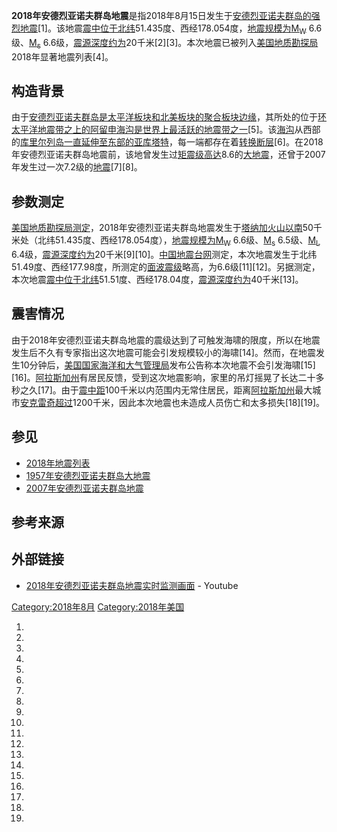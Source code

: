 **2018年安德烈亚诺夫群岛地震**是指2018年8月15日发生于[安德烈亚诺夫群岛的强烈地震](https://zh.wikipedia.org/wiki/安德烈亚诺夫群岛 "wikilink")\[1\]。该地震[震中位于北纬](https://zh.wikipedia.org/wiki/震中 "wikilink")51.435度、西经178.054度，[地震规模为](https://zh.wikipedia.org/wiki/震级 "wikilink")[M<sub>W</sub>](https://zh.wikipedia.org/wiki/矩震级 "wikilink") 6.6级、[M<sub>s</sub>](../Page/面波震级.md "wikilink") 6.6级，[震源深度约为](https://zh.wikipedia.org/wiki/震源深度 "wikilink")20千米\[2\]\[3\]。本次地震已被列入[美国地质勘探局](https://zh.wikipedia.org/wiki/美国地质勘探局 "wikilink")2018年显著地震列表\[4\]。

## 构造背景

由于[安德烈亚诺夫群岛是](https://zh.wikipedia.org/wiki/安德烈亚诺夫群岛 "wikilink")[太平洋板块和](https://zh.wikipedia.org/wiki/太平洋板块 "wikilink")[北美板块的](https://zh.wikipedia.org/wiki/北美板块 "wikilink")[聚合板块边缘](https://zh.wikipedia.org/wiki/聚合板块边缘 "wikilink")，其所处的位于[环太平洋地震带之上的](https://zh.wikipedia.org/wiki/环太平洋地震带 "wikilink")[阿留申海沟是世界上最活跃的](https://zh.wikipedia.org/wiki/阿留申海沟 "wikilink")[地震带之一](https://zh.wikipedia.org/wiki/地震带 "wikilink")\[5\]。该[海沟](../Page/海沟.md "wikilink")从西部的[库里尔列岛一直延伸至东部的](https://zh.wikipedia.org/wiki/库里尔列岛 "wikilink")[亚库塔特](https://zh.wikipedia.org/wiki/亚库塔特 "wikilink")，每一端都存在着[转换断层](https://zh.wikipedia.org/wiki/转换断层 "wikilink")\[6\]。在2018年安德烈亚诺夫群岛地震前，该地曾发生过[矩震级高达](https://zh.wikipedia.org/wiki/矩震级 "wikilink")8.6的[大地震](https://zh.wikipedia.org/wiki/1957年安德烈亚诺夫群岛大地震 "wikilink")，还曾于2007年发生过一次7.2级的[地震](https://zh.wikipedia.org/wiki/2007年安德烈亚诺夫群岛地震 "wikilink")\[7\]\[8\]。

## 参数测定

[美国地质勘探局测定](https://zh.wikipedia.org/wiki/美国地质勘探局 "wikilink")，2018年安德烈亚诺夫群岛地震发生于[塔纳加火山以南](https://zh.wikipedia.org/wiki/塔纳加火山 "wikilink")50千米处（北纬51.435度、西经178.054度），[地震规模为](https://zh.wikipedia.org/wiki/震级 "wikilink")[M<sub>W</sub>](https://zh.wikipedia.org/wiki/矩震级 "wikilink") 6.6级、[M<sub>s</sub>](../Page/面波震级.md "wikilink") 6.5级、[M<sub>L</sub>](https://zh.wikipedia.org/wiki/近震震级 "wikilink") 6.4级，[震源深度约为](https://zh.wikipedia.org/wiki/震源深度 "wikilink")20千米\[9\]\[10\]。[中国地震台网](../Page/中国地震台网.md "wikilink")测定，本次地震发生于北纬51.49度、西经177.98度，所测定的[面波震级](../Page/面波震级.md "wikilink")略高，为6.6级\[11\]\[12\]。另据测定，本次地震[震中位于北纬](https://zh.wikipedia.org/wiki/震中 "wikilink")51.51度、西经178.04度，[震源深度约为](https://zh.wikipedia.org/wiki/震源深度 "wikilink")40千米\[13\]。

## 震害情况

由于2018年安德烈亚诺夫群岛地震的震级达到了可触发海啸的限度，所以在地震发生后不久有专家指出这次地震可能会引发规模较小的海啸\[14\]。然而，在地震发生10分钟后，[美国国家海洋和大气管理局](../Page/美国国家海洋和大气管理局.md "wikilink")发布公告称本次地震不会引发海啸\[15\]\[16\]。[阿拉斯加州](../Page/阿拉斯加州.md "wikilink")有居民反馈，受到这次地震影响，家里的吊灯摇晃了长达二十多秒之久\[17\]。由于[震中距](../Page/震中距.md "wikilink")100千米以内范围内无常住居民，距离[阿拉斯加州](../Page/阿拉斯加州.md "wikilink")最大城市[安克雷奇超过](https://zh.wikipedia.org/wiki/安克雷奇 "wikilink")1200千米，因此本次地震也未造成人员伤亡和太多损失\[18\]\[19\]。

## 参见

  - [2018年地震列表](https://zh.wikipedia.org/wiki/2018年地震列表 "wikilink")
  - [1957年安德烈亚诺夫群岛大地震](https://zh.wikipedia.org/wiki/1957年安德烈亚诺夫群岛大地震 "wikilink")
  - [2007年安德烈亚诺夫群岛地震](https://zh.wikipedia.org/wiki/2007年安德烈亚诺夫群岛地震 "wikilink")

## 参考来源

## 外部链接

  - [2018年安德烈亚诺夫群岛地震实时监测画面](https://www.youtube.com/watch?v=eI6CihuL9HQ) - Youtube

[Category:2018年8月](https://zh.wikipedia.org/wiki/Category:2018年8月 "wikilink") [Category:2018年美国](https://zh.wikipedia.org/wiki/Category:2018年美国 "wikilink")

1.

2.
3.
4.

5.

6.

7.

8.

9.
10.

11.
12.

13.

14.

15.

16.

17.
18.

19.